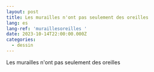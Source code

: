 ```yaml
---
layout: post
title: Les murailles n'ont pas seulement des oreilles
lang: es
lang-ref: 'muraillesoreilles '
date: 2023-10-14T22:00:00.000Z
categories:
  - dessin
---
```


Les murailles n'ont pas seulement des oreilles
